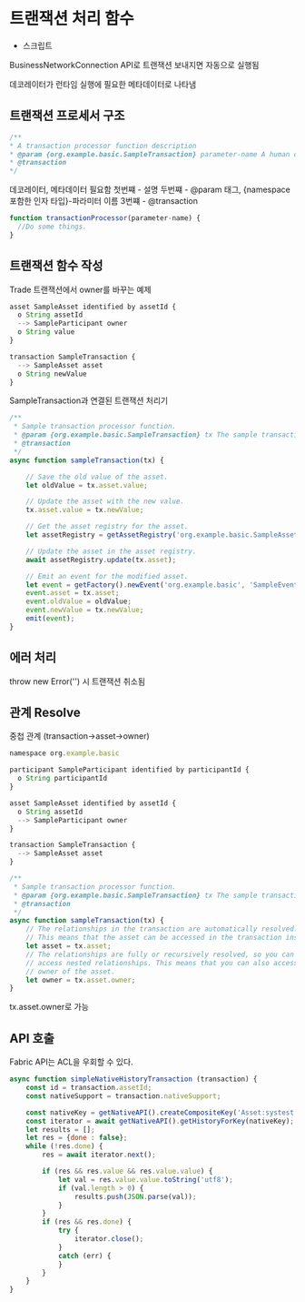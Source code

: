 # 트랜잭션 처리 함수

* 스크립트

BusinessNetworkConnection API로 트랜잭션 보내지면 자동으로 실행됨

데코레이터가 런타임 실행에 필요한 메타데이터로 나타냄

## 트랜잭션 프로세서 구조

```js
/**
* A transaction processor function description
* @param {org.example.basic.SampleTransaction} parameter-name A human description of the parameter
* @transaction
*/
```

데코레이터, 메타데이터 필요함
첫번쨰 - 설명
두번쨰 - @param 태그, {namespace 포함한 인자 타입}-파라미터 이름
3번쨰 - @transaction

```js
function transactionProcessor(parameter-name) {
  //Do some things.
}
```

## 트랜잭션 함수 작성

Trade 트랜잭션에서 owner를 바꾸는 예제

```js
asset SampleAsset identified by assetId {
  o String assetId
  --> SampleParticipant owner
  o String value
}

transaction SampleTransaction {
  --> SampleAsset asset
  o String newValue
}
```

SampleTransaction과 연결된 트랜잭션 처리기

```js
/**
 * Sample transaction processor function.
 * @param {org.example.basic.SampleTransaction} tx The sample transaction instance.
 * @transaction
 */
async function sampleTransaction(tx) {

    // Save the old value of the asset.
    let oldValue = tx.asset.value;

    // Update the asset with the new value.
    tx.asset.value = tx.newValue;

    // Get the asset registry for the asset.
    let assetRegistry = getAssetRegistry('org.example.basic.SampleAsset');

    // Update the asset in the asset registry.
    await assetRegistry.update(tx.asset);

    // Emit an event for the modified asset.
    let event = getFactory().newEvent('org.example.basic', 'SampleEvent');
    event.asset = tx.asset;
    event.oldValue = oldValue;
    event.newValue = tx.newValue;
    emit(event);
}
```

## 에러 처리

throw new Error('') 시 트랜잭션 취소됨

## 관계 Resolve

중첩 관계 (transaction->asset->owner)

```js
namespace org.example.basic

participant SampleParticipant identified by participantId {
  o String participantId
}

asset SampleAsset identified by assetId {
  o String assetId
  --> SampleParticipant owner
}

transaction SampleTransaction {
  --> SampleAsset asset
}

```

```js
/**
 * Sample transaction processor function.
 * @param {org.example.basic.SampleTransaction} tx The sample transaction instance.
 * @transaction
 */
async function sampleTransaction(tx) {
    // The relationships in the transaction are automatically resolved.
    // This means that the asset can be accessed in the transaction instance.
    let asset = tx.asset;
    // The relationships are fully or recursively resolved, so you can also
    // access nested relationships. This means that you can also access the
    // owner of the asset.
    let owner = tx.asset.owner;
}
```

tx.asset.owner로 가능

## API 호출

Fabric API는 ACL을 우회할 수 있다.

```js
async function simpleNativeHistoryTransaction (transaction) {
    const id = transaction.assetId;
    const nativeSupport = transaction.nativeSupport;

    const nativeKey = getNativeAPI().createCompositeKey('Asset:systest.transactions.SimpleStringAsset', [id]);
    const iterator = await getNativeAPI().getHistoryForKey(nativeKey);
    let results = [];
    let res = {done : false};
    while (!res.done) {
        res = await iterator.next();

        if (res && res.value && res.value.value) {
            let val = res.value.value.toString('utf8');
            if (val.length > 0) {
                results.push(JSON.parse(val));
            }
        }
        if (res && res.done) {
            try {
                iterator.close();
            }
            catch (err) {
            }
        }
    }
}
```